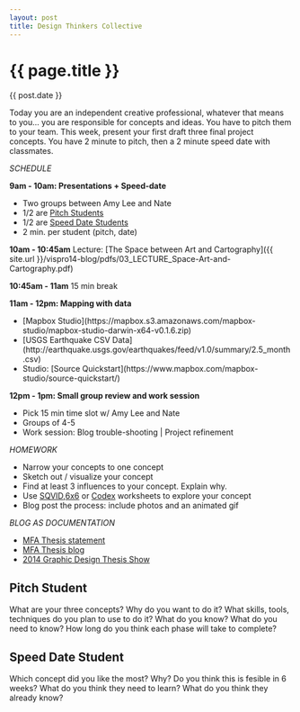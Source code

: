 ```yaml
---
layout: post
title: Design Thinkers Collective
---
```


{{ page.title }}
================
{{ post.date }}

<p class="meta">

<p>Today you are an independent creative professional, whatever that means to you... you are responsible for concepts and ideas. You have to pitch them to your team. This week, present your first draft three final project concepts.  You have 2 minute to pitch, then a 2 minute speed date with classmates.</p>

<p><i>SCHEDULE</i></p>

<p><strong>9am	- 10am: Presentations + Speed-date</strong>
<ul>
	<li>Two groups between Amy Lee and Nate</li>
	<li>1/2 are <a href="#pitch">Pitch Students</a></li>
	<li>1/2 are <a href="#date">Speed Date Students</a></li>
	<li>2 min. per student (pitch, date)</li>
</ul></p>

<p><strong>10am - 10:45am</strong>
Lecture: [The Space between Art and Cartography]({{ site.url }}/vispro14-blog/pdfs/03_LECTURE_Space-Art-and-Cartography.pdf)</p>


<p><strong>10:45am - 11am</strong>
15 min break</p>

<p><strong>11am - 12pm: Mapping with data</strong>
<ul>
	<li>[Mapbox Studio](https://mapbox.s3.amazonaws.com/mapbox-studio/mapbox-studio-darwin-x64-v0.1.6.zip)</li>
	<li>[USGS Earthquake CSV Data](http://earthquake.usgs.gov/earthquakes/feed/v1.0/summary/2.5_month.csv)</li>
	<li>Studio: [Source Quickstart](https://www.mapbox.com/mapbox-studio/source-quickstart/)</li>
</ul></p>
 
<p><strong>12pm - 1pm: Small group review and work session</strong>
<ul>
	<li>Pick 15 min time slot w/ Amy Lee and Nate</li>
	<li>Groups of 4-5</li>
	<li>Work session: Blog trouble-shooting | Project refinement</li>
</ul></p>

<p><i>HOMEWORK</i></p>
<ul>
	<li>Narrow your concepts to one concept</li>
	<li>Sketch out / visualize your concept</li>
	<li>Find at least 3 influences to your concept. Explain why.</li>
	<li>Use <a href="{{ site.url }}/vispro14-blog/pdfs/BackoftheNapkin_SQVID.pdf)">SQVID</a>,<a href="{{ site.url }}/vispro14-blog/pdfs/BackoftheNapkin_6x6.pdf">6x6</a> or <a href="{{ site.url }}/vispro14-blog/pdfs/BackoftheNapkin_codex.pdf">Codex</a> worksheets to explore your concept</li>
	<li>Blog post the process: include photos and an animated gif</li>
</ul></p>

<p><i>BLOG AS DOCUMENTATION</i></p>
<ul>
  <li><a href="http://amyleewalton.com/MFA-Thesis">MFA Thesis statement</a></li>
<li><a href="http://biobubbles.tumblr.com/">MFA Thesis blog</a></li>
<li><a href="http://www.thesis2014.micadesign.org/index.html">2014 Graphic Design Thesis Show</a></li>
</ul></p>

<p>
<a name="pitch"></a><strong><h2>Pitch Student</strong></h2>
What are your three concepts? Why do you want to do it? What skills, tools, techniques do you plan to use to do it? What do you know? What do you need to know? How long do you think each phase will take to complete?</p>

<p>
<a name="date"></a><h2><strong>Speed Date Student</strong></h2>
Which concept did you like the most? Why? Do you think this is fesible in 6 weeks? What do you think they need to learn? What do you think they already know?</p>
  


